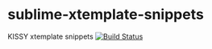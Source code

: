 sublime-xtemplate-snippets
==========================

KISSY xtemplate snippets [![Build Status](https://travis-ci.org/noyobo/sublime-xtemplate-snippets.svg)](https://travis-ci.org/noyobo/sublime-xtemplate-snippets)
